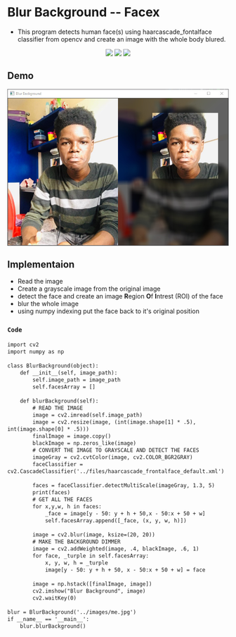 # Blur Background -- Facex
* This program detects human face(s) using haarcascade_fontalface classifier from opencv and create an image with the whole body blured.

<p align="center">
<img src="https://img.shields.io/static/v1?label=language&message=python&color=green"/>
<img src="https://img.shields.io/static/v1?label=package&message=opencv&color=yellow"/>
<img src="https://img.shields.io/static/v1?label=package&message=numpy&color=blueviolet"/>
</p>

## Demo
<img src="https://github.com/CrispenGari/Opencv-Python/blob/main/face-x/images/bandicam%202021-04-12%2017-53-41-245.jpg" alt="demo" align="center"/>

## Implementaion
* Read the image
* Create a grayscale image from the original image
* detect the face and create an image **R**egion **O**f **I**ntrest (ROI) of the face
* blur the whole image 
* using numpy indexing put the face back to it's original position

### `Code` 
```
import cv2
import numpy as np

class BlurBackground(object):
    def __init__(self, image_path):
        self.image_path = image_path
        self.facesArray = []

    def blurBackground(self):
        # READ THE IMAGE
        image = cv2.imread(self.image_path)
        image = cv2.resize(image, (int(image.shape[1] * .5), int(image.shape[0] * .5)))
        finalImage = image.copy()
        blackImage = np.zeros_like(image)
        # CONVERT THE IMAGE TO GRAYSCALE AND DETECT THE FACES
        imageGray = cv2.cvtColor(image, cv2.COLOR_BGR2GRAY)
        faceClassifier = cv2.CascadeClassifier('../files/haarcascade_frontalface_default.xml')

        faces = faceClassifier.detectMultiScale(imageGray, 1.3, 5)
        print(faces)
        # GET ALL THE FACES
        for x,y,w, h in faces:
            _face = image[y - 50: y + h + 50,x - 50:x + 50 + w]
            self.facesArray.append([_face, (x, y, w, h)])

        image = cv2.blur(image, ksize=(20, 20))
        # MAKE THE BACKGROUND DIMMER
        image = cv2.addWeighted(image, .4, blackImage, .6, 1)
        for face, _turple in self.facesArray:
            x, y, w, h = _turple
            image[y - 50: y + h + 50, x - 50:x + 50 + w] = face

        image = np.hstack([finalImage, image])
        cv2.imshow("Blur Background", image)
        cv2.waitKey(0)

blur = BlurBackground('../images/me.jpg')
if __name__ == '__main__':
    blur.blurBackground()
```